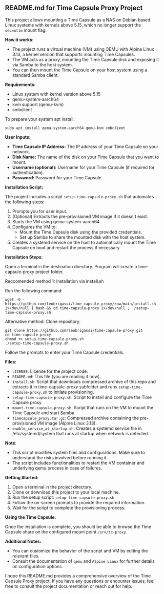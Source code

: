 ## README.md for Time Capsule Proxy Project

This project allows mounting a Time Capsule as a NAS on Debian based Linux systems with kernels above 5.15, which no longer support the `sec=ntlm` mount flag.

**How it works:**

* The project runs a virtual machine (VM) using QEMU with Alpine Linux 3.13, a kernel version that supports mounting Time Capsules.
* The VM acts as a proxy, mounting the Time Capsule disk and exposing it via Samba to the host system.
* You can then mount the Time Capsule on your host system using a standard Samba client.

**Requirements:**

* Linux system with kernel version above 5.15
* qemu-system-aarch64
* kvm support (qemu-kvm)
* smbclient

To prepare your system apt install:
```
sudo apt install qemu-system-aarch64 qemu-kvm smbclient
```

**User Inputs:**

* **Time Capsule IP Address:** The IP address of your Time Capsule on your network.
* **Disk Name:** The name of the disk on your Time Capsule that you want to mount.
* **Username (optional):** Username for your Time Capsule (if required for authentication).
* **Password:** Password for your Time Capsule.

**Installation Script:**

The project includes a script `setup-time-capsule-proxy.sh` that automates the following steps:

1. Prompts you for user input.
2. (Optional) Extracts the pre-provisioned VM image if it doesn't exist.
3. Starts the VM using qemu-system-aarch64
4. Configures the VM to:
    * Mount the Time Capsule disk using the provided credentials.
    * Set up Samba to share the mounted disk with the host system.
5. Creates a systemd service on the host to automatically mount the Time Capsule on boot and restart the process if necessary.

**Installation Steps:**

Open a terminal in the destination directory. Program will create a time-capsule-proxy project folder.

Reccomended method 1: Installation via install.sh 

Run the following command:
```
wget -O - https://github.com/leobrigassi/time_capsule_proxy/raw/main/install.sh 2>/dev/null | bash && cd time-capsule-proxy 2>/dev/null ; ./setup-time-capsule-proxy.sh
```

Alternative method: Clone repository:
```
git clone https://github.com/leobrigassi/time-capsule-proxy.git
cd time-capsule-proxy
chmod +x setup-time-capsule-proxy.sh
./setup-time-capsule-proxy.sh
```
Follow the prompts to enter your Time Capsule credentials.

**Files:**

* `LICENSE`: License for the project code.
* `README.md`: This file (you are reading it now).
* `install.sh`: Script that downloads compressed archive of this repo and extracts it in time-capsule-proxy subfolder and runs `setup-time-capsule-proxy.sh` to initiate provisioning.
* `setup-time-capsule-proxy.sh`: Script to install and configure the Time Capsule proxy.
* `mount-time-capsule-proxy.sh`: Script that runs on the VM to mount the Time Capsule and start Samba.
* `timecapsule_proxy.tar.gz`: Compressed archive containing the pre-provisioned VM image (Alpine Linux 3.13).
* `enable_service_at_startup.sh`: Creates a systemd service file in /etc/systemd/system that runs at startup when network is detected.

**Note:**

* This script modifies system files and configurations. Make sure to understand the risks involved before running it.
* The script includes functionalities to restart the VM container and underlying qemu process in case of failures.

**Getting Started:**

1. Open a terminal in the project directory.
2. Clone or download this project to your local machine.
3. Run the setup script: `setup-time-capsule-proxy.sh`
4. Follow the on-screen prompts to provide the required information.
5. Wait for the script to complete the provisioning process.

**Using the Time Capsule:**

Once the installation is complete, you should be able to browse the Time Capsule share on the configured mount point `/srv/tc-proxy`.

**Additional Notes:**

* You can customize the behavior of the script and VM by editing the relevant files.
* Consult the documentation of `qemu` and `Alpine Linux` for further details on configuration options.


I hope this README.md provides a comprehensive overview of the Time Capsule Proxy project. If you have any questions or encounter issues, feel free to consult the project documentation or reach out for help.
